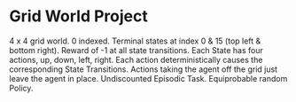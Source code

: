 # Grid World Project

4 x 4 grid world.
0 indexed.
Terminal states at index 0 & 15 (top left & bottom right).
Reward of -1 at all state transitions.
Each State has four actions, up, down, left, right.
Each action deterministically causes the corresponding State Transitions.
Actions taking the agent off the grid just leave the agent in place.
Undiscounted Episodic Task.
Equiprobable random Policy.
